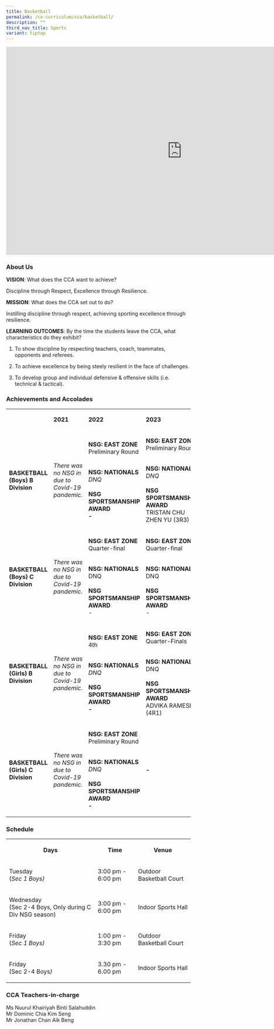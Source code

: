 ```yaml
---
title: Basketball
permalink: /co-curriculum/cca/basketball/
description: ""
third_nav_title: Sports
variant: tiptap
---
```

<div class="iframe-wrapper"><iframe height="569" width="960" allowfullscreen="true" frameborder="0" src="https://docs.google.com/presentation/d/1krHE4hMK3Vc4RiRR5zNV0_TgrTIZnSN-oGjovruJms8/embed?start=true&amp;loop=true&amp;delayms=3000"></iframe></div><h3>About Us</h3><p><strong>VISION</strong>: What does the CCA want to achieve?&nbsp;</p><p>Discipline through Respect, Excellence through Resilience.</p><p><strong>MISSION</strong>: What does the CCA set out to do?</p><p>Instilling discipline through respect, achieving sporting excellence through resilience.</p><p><strong>LEARNING OUTCOMES</strong>: By the time the students leave the CCA, what characteristics do they exhibit?</p><ol data-tight="true" class="tight"><li><p>To show discipline by respecting teachers, coach, teammates, opponents and referees.</p></li><li><p>To achieve excellence by being steely resilient in the face of challenges.</p></li><li><p>To develop group and individual defensive &amp; offensive skills (i.e. technical &amp; tactical).</p></li></ol><h3>Achievements and Accolades</h3><table><tbody><tr><td rowspan="1" colspan="1"><p><strong>&nbsp;</strong></p></td><td rowspan="1" colspan="1"><p><strong>2021</strong></p></td><td rowspan="1" colspan="1"><p><strong>2022</strong></p></td><td rowspan="1" colspan="1"><p><strong>2023</strong></p></td></tr><tr><td rowspan="1" colspan="1"><p><strong>BASKETBALL (Boys) B Division</strong></p></td><td rowspan="1" colspan="1"><p><em>There was no NSG in due to Covid-19 pandemic.</em></p></td><td rowspan="1" colspan="1"><p><strong>NSG: EAST ZONE <br></strong>Preliminary Round</p><p><strong><br>NSG: NATIONALS<br></strong><em>DNQ</em><strong><br><br>NSG SPORTSMANSHIP AWARD<br>-</strong></p></td><td rowspan="1" colspan="1"><p><strong>NSG: EAST ZONE <br></strong>Preliminary Round</p><p><strong><br>NSG: NATIONALS<br></strong><em>DNQ</em><strong><br><br>NSG SPORTSMANSHIP AWARD<br></strong>TRISTAN CHU ZHEN YU (3R3)</p></td></tr><tr><td rowspan="1" colspan="1"><p><strong>BASKETBALL (Boys) C Division</strong></p></td><td rowspan="1" colspan="1"><p><em>There was no NSG in due to Covid-19 pandemic.</em></p></td><td rowspan="1" colspan="1"><p><strong>NSG: EAST ZONE <br></strong>Quarter-final</p><p><strong><br>NSG: NATIONALS<br></strong>DNQ<strong><br><br>NSG SPORTSMANSHIP AWARD<br></strong>-</p></td><td rowspan="1" colspan="1"><p><strong>NSG: EAST ZONE <br></strong>Quarter-final</p><p><strong><br>NSG: NATIONALS<br></strong>DNQ<strong><br><br>NSG SPORTSMANSHIP AWARD<br></strong>-</p></td></tr><tr><td rowspan="1" colspan="1"><p><strong>BASKETBALL (Girls) B Division</strong></p></td><td rowspan="1" colspan="1"><p><em>There was no NSG in due to Covid-19 pandemic.</em></p></td><td rowspan="1" colspan="1"><p><strong>NSG: EAST ZONE <br></strong>4th</p><p><strong><br>NSG: NATIONALS<br></strong><em>DNQ</em><strong><br><br>NSG SPORTSMANSHIP AWARD<br>-</strong></p></td><td rowspan="1" colspan="1"><p><strong>NSG: EAST ZONE <br></strong>Quarter-Finals</p><p><strong><br>NSG: NATIONALS<br></strong>DNQ<strong><br><br>NSG SPORTSMANSHIP AWARD<br></strong>ADVIKA RAMESH (4R1)</p></td></tr><tr><td rowspan="1" colspan="1"><p><strong>BASKETBALL (Girls) C Division</strong></p></td><td rowspan="1" colspan="1"><p><em>There was no NSG in due to Covid-19 pandemic.</em></p></td><td rowspan="1" colspan="1"><p><strong>NSG: EAST ZONE <br></strong>Preliminary Round</p><p><strong><br>NSG: NATIONALS<br></strong><em>DNQ</em><strong><br><br>NSG SPORTSMANSHIP AWARD<br>-</strong></p></td><td rowspan="1" colspan="1"><p><strong>-</strong></p></td></tr></tbody></table><h3>Schedule</h3><table><tbody><tr><th rowspan="1" colspan="1"><p>Days</p></th><th rowspan="1" colspan="1"><p>Time</p></th><th rowspan="1" colspan="1"><p>Venue</p></th></tr><tr><td rowspan="1" colspan="1"><p>Tuesday<br>(<em>Sec 1 Boys)</em></p></td><td rowspan="1" colspan="1"><p>3:00 pm - 6:00 pm</p></td><td rowspan="1" colspan="1"><p>Outdoor Basketball Court</p></td></tr><tr><td rowspan="1" colspan="1"><p>Wednesday<br>(Sec 2-4 Boys, Only during C Div NSG season)</p></td><td rowspan="1" colspan="1"><p>3:00 pm - 6:00 pm</p></td><td rowspan="1" colspan="1"><p>Indoor Sports Hall</p></td></tr><tr><td rowspan="1" colspan="1"><p>Friday<br>(<em>Sec 1 Boys)</em></p></td><td rowspan="1" colspan="1"><p>1:00 pm - 3:30 pm<br></p></td><td rowspan="1" colspan="1"><p>Outdoor Basketball Court <br></p></td></tr><tr><td rowspan="1" colspan="1"><p>Friday<br>(Sec 2-4 Boys<em>)</em></p></td><td rowspan="1" colspan="1"><p>3.30 pm - 6.00 pm</p></td><td rowspan="1" colspan="1"><p>Indoor Sports Hall</p></td></tr></tbody></table><h3>CCA Teachers-in-charge</h3><p>Ms Nuurul Khairiyah Binti Salahuddin<br>Mr Dominic Chia Kim Seng<br>Mr Jonathan Chan Aik Beng</p>
